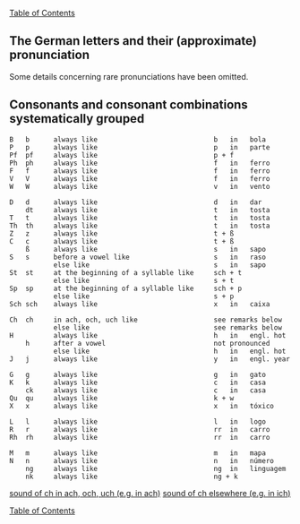[Table of Contents](Readme.md)

 The German letters and their (approximate) pronunciation
-

Some details concerning rare pronunciations have been omitted.

Consonants and consonant combinations systematically grouped
-

    B   b      always like                             b   in   bola
    P   p      always like                             p   in   parte
    Pf  pf     always like                             p + f
    Ph  ph     always like                             f   in   ferro
    F   f      always like                             f   in   ferro
    V   V      always like                             f   in   ferro
    W   W      always like                             v   in   vento

    D   d      always like                             d   in   dar
        dt     always like                             t   in   tosta
    T   t      always like                             t   in   tosta
    Th  th     always like                             t   in   tosta
    Z   z      always like                             t + ß
    C   c      always like                             t + ß
        ß      always like                             s   in   sapo
    S   s      before a vowel like                     s   in   raso
               else like                               s   in   sapo
    St  st     at the beginning of a syllable like     sch + t
               else like                               s + t
    Sp  sp     at the beginning of a syllable like     sch + p
               else like                               s + p
    Sch sch    always like                             x   in   caixa

    Ch  ch     in ach, och, uch like                   see remarks below
               else like                               see remarks below
    H          always like                             h   in   engl. hot
        h      after a vowel                           not pronounced
               else like                               h   in   engl. hot
    J   j      always like                             y   in   engl. year

    G   g      always like                             g   in   gato
    K   k      always like                             c   in   casa
        ck     always like                             c   in   casa
    Qu  qu     always like                             k + w
    X   x      always like                             x   in   tóxico

    L   l      always like                             l   in   logo
    R   r      always like                             rr  in   carro
    Rh  rh     always like                             rr  in   carro

    M   m      always like                             m   in   mapa
    N   n      always like                             n   in   número
        ng     always like                             ng  in   linguagem
        nk     always like                             ng + k

[sound of ch in ach, och, uch (e.g. in ach)](https://upload.wikimedia.org/wikipedia/commons/0/0f/Voiceless_velar_fricative.ogg)
[sound of ch elsewhere (e.g. in ich)](https://upload.wikimedia.org/wikipedia/commons/4/43/De-ich.ogg)




[Table of Contents](Readme.md)


